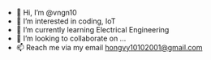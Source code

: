 - 👋 Hi, I’m @vngn10
- 👀 I’m interested in coding, IoT
- 🌱 I’m currently learning Electrical Engineering
- 💞️ I’m looking to collaborate on ...
- 📫 Reach me via my email hongvy10102001@gmail.com

<!---
vngn10/vngn10 is a ✨ special ✨ repository because its `README.md` (this file) appears on your GitHub profile.
You can click the Preview link to take a look at your changes.
--->
